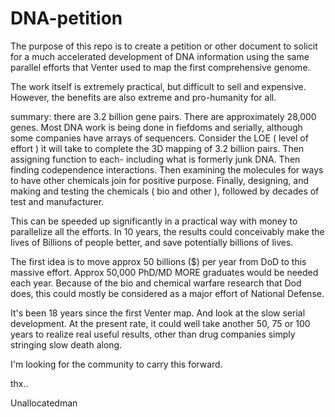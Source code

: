 # DNA-petition

The purpose of this repo is to create a petition or other
document to solicit 
for a much accelerated development of DNA 
information using the same parallel efforts that
Venter used to map the first comprehensive genome.

The work itself is extremely practical, but difficult
to sell and expensive.  However, the benefits are also
extreme and pro-humanity for all.  

summary:  there are 3.2 billion gene pairs.  There are 
approximately 28,000 genes.  Most DNA work is being done
in fiefdoms and serially, although some companies have 
arrays of sequencers.  Consider the LOE ( level of effort )
it will take to complete the 3D mapping of 3.2 billion pairs.
Then assigning function to each- including what is formerly junk
DNA.  Then finding codependence interactions.  Then examining
the molecules for ways to have other chemicals join for
positive purpose.  Finally, designing, and making and testing
the chemicals ( bio and other ), followed by decades of
test and manufacturer.

This can be speeded up significantly in a practical way with
money to parallelize all the efforts.  In 10 years, the results
could conceivably make the lives of Billions of people better, and
save potentially billions of lives.

The first idea is to move approx 50 billions ($) per year from
DoD to this massive effort.  Approx 50,000 PhD/MD MORE graduates
would be needed each year.  Because of the bio and chemical warfare
research that Dod does, this could mostly be considered as a major
effort of National Defense.

It's been 18 years since the first Venter map.   And look at the 
slow serial development.  At the present rate, it could well 
take another 50, 75 or 100 years to realize real useful results,
other than drug companies simply stringing slow death along.

I'm looking for the community to carry this forward.

thx..

Unallocatedman

